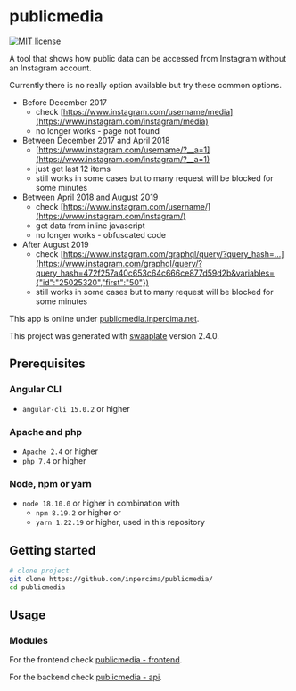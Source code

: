 # publicmedia

[![MIT license](https://img.shields.io/badge/license-MIT-blue.svg)](./LICENSE.md)

A tool that shows how public data can be accessed from Instagram without an Instagram account.

Currently there is no really option available but try these common options.

* Before December 2017
  * check [https://www.instagram.com/username/media](https://www.instagram.com/instagram/media)
  * no longer works - page not found
* Between December 2017 and April 2018
  * [https://www.instagram.com/username/?__a=1](https://www.instagram.com/instagram/?__a=1)
  * just get last 12 items
  * still works in some cases but to many request will be blocked for some minutes
* Between April 2018 and August 2019
  * check [https://www.instagram.com/username/](https://www.instagram.com/instagram/)
  * get data from inline javascript
  * no longer works - obfuscated code
* After August 2019
  * check [https://www.instagram.com/graphql/query/?query_hash=...](https://www.instagram.com/graphql/query/?query_hash=472f257a40c653c64c666ce877d59d2b&variables={"id":"25025320","first":"50"})
  * still works in some cases but to many request will be blocked for some minutes

This app is online under [publicmedia.inpercima.net](http://publicmedia.inpercima.net).

This project was generated with [swaaplate](https://github.com/inpercima/swaaplate) version 2.4.0.

## Prerequisites

### Angular CLI

* `angular-cli 15.0.2` or higher

### Apache and php

* `Apache 2.4` or higher
* `php 7.4` or higher

### Node, npm or yarn

* `node 18.10.0` or higher in combination with
  * `npm 8.19.2` or higher or
  * `yarn 1.22.19` or higher, used in this repository

## Getting started

```bash
# clone project
git clone https://github.com/inpercima/publicmedia/
cd publicmedia
```

## Usage

### Modules

For the frontend check [publicmedia - frontend](./frontend).

For the backend check [publicmedia - api](./api).
